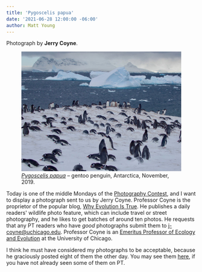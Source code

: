 ```yaml
---
title: 'Pygoscelis papua'
date: '2021-06-28 12:00:00 -06:00'
author: Matt Young
---
```


Photograph by **Jerry Coyne**.

<figure>
<img src="/uploads/2021/P1050167_Coyne_Penguins_600.jpg" alt="Gentoo penguin"/>
<figcaption><a href="https://en.wikipedia.org/wiki/Gentoo_penguin"><i>Pygoscelis papua</i></a> &ndash; gentoo penguin, Antarctica, November, 2019.
</figcaption>
</figure>

Today is one of the middle Mondays of the <a href="https://pandasthumb.org/archives/2021/06/photography-contest-xiii.html">Photography Contest</a>, and I want to display a photograph sent to us by Jerry Coyne. Professor Coyne is the proprietor of the popular blog, <a href="https://whyevolutionistrue.com/">Why Evolution Is True</a>. He publishes a daily readers' wildlife photo feature, which can include travel or street photography, and he likes to get batches of around ten photos. He requests that any PT readers who have <i>good</i> photographs submit them to j-coyne@uchicago.edu. Professor Coyne is an <a href="https://ecologyandevolution.uchicago.edu/people/emeritus-faculty">Emeritus Professor of Ecology and Evolution</a> at the University of Chicago.

I think he must have considered my photographs to be acceptable, because he graciously posted eight of them the other day. You may see them <a href="https://whyevolutionistrue.com/2021/06/26/readers-wildlife-photos-1336/">here</a>, if you have not already seen some of them on PT.
